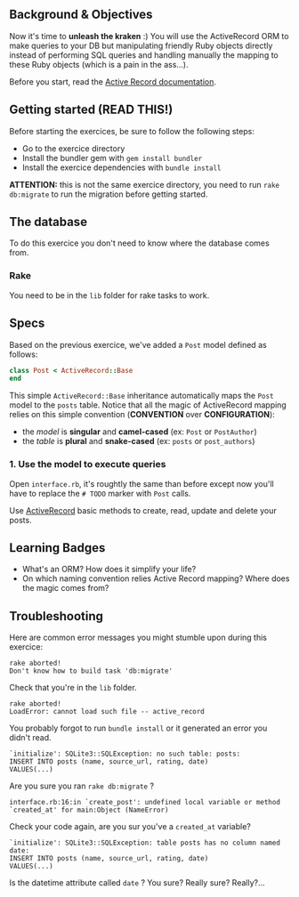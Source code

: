 ## Background & Objectives

Now it's time to **unleash the kraken** :) You will use the ActiveRecord ORM to make queries to your DB but manipulating friendly Ruby objects directly instead of performing SQL queries and handling manually the mapping to these Ruby objects (which is a pain in the ass...).

Before you start, read the [Active Record documentation](http://guides.rubyonrails.org/active_record_basics.html).

## Getting started (READ THIS!)

Before starting the exercices, be sure to follow the following steps:

* Go to the exercice directory
* Install the bundler gem with `gem install bundler`
* Install the exercice dependencies with `bundle install`

**ATTENTION:** this is not the same exercice directory, you need to run `rake db:migrate` to run the migration before getting started.

## The database

To do this exercice you don't need to know where the database comes from.

### Rake

You need to be in the `lib` folder for rake tasks to work.

## Specs

Based on the previous exercice, we've added a `Post` model defined as follows:

``` ruby
class Post < ActiveRecord::Base
end
```

This simple `ActiveRecord::Base` inheritance automatically maps the `Post` model to the `posts` table. Notice that all the magic of ActiveRecord mapping relies on this simple convention (**CONVENTION** over **CONFIGURATION**):

* the _model_ is __singular__ and __camel-cased__ (ex: `Post` or `PostAuthor`)
* the _table_ is __plural__ and __snake-cased__ (ex: `posts` or `post_authors`)

### 1. Use the model to execute queries

Open `interface.rb`, it's roughtly the same than before except now you'll have to replace the `# TODO` marker with `Post` calls.

Use [ActiveRecord](http://guides.rubyonrails.org/active_record_basics.html) basic methods to create, read, update and delete your posts.

## Learning Badges

* What's an ORM? How does it simplify your life?
* On which naming convention relies Active Record mapping? Where does the magic comes from?

## Troubleshooting

Here are common error messages you might stumble upon during this exercice:

    rake aborted!
    Don't know how to build task 'db:migrate'

Check that you're in the `lib` folder.

    rake aborted!
    LoadError: cannot load such file -- active_record

You probably forgot to run `bundle install` or it generated an error you didn't read.

    `initialize': SQLite3::SQLException: no such table: posts:
    INSERT INTO posts (name, source_url, rating, date)
    VALUES(...)

Are you sure you ran `rake db:migrate` ?

    interface.rb:16:in `create_post': undefined local variable or method `created_at' for main:Object (NameError)

Check your code again, are you sur you've a `created_at` variable?

    `initialize': SQLite3::SQLException: table posts has no column named date:
    INSERT INTO posts (name, source_url, rating, date)
    VALUES(...)

Is the datetime attribute called `date` ? You sure? Really sure? Really?...

